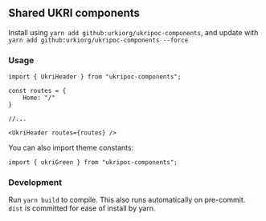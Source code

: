 ## Shared UKRI components

Install using `yarn add github:urkiorg/ukripoc-components`, and update with
`yarn add github:urkiorg/ukripoc-components --force`

### Usage

```tsx
import { UkriHeader } from "ukripoc-components";

const routes = {
    Home: "/"
}

//...

<UkriHeader routes={routes} />

```

You can also import theme constants:

```tsx
import { ukriGreen } from "ukripoc-components";
```

### Development

Run `yarn build` to compile. This also runs automatically on pre-commit. `dist`
is committed for ease of install by yarn.
